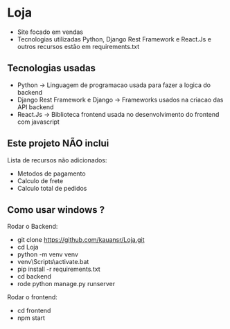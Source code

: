 # Loja
- Site focado em vendas
- Tecnologias utilizadas Python, Django Rest Framework e React.Js e outros recursos estão em requirements.txt

## Tecnologias usadas
- Python -> Linguagem de programacao usada para fazer a logica do backend
- Django Rest Framework e Django -> Frameworks usados na criacao das API backend
- React.Js -> Biblioteca frontend usada no desenvolvimento do frontend com javascript

## Este projeto NÃO inclui
Lista de recursos não adicionados:

- Metodos de pagamento
- Calculo de frete
- Calculo total de pedidos


## Como usar windows ?
Rodar o Backend:
- git clone https://github.com/kauansr/Loja.git
- cd Loja
- python -m venv venv
- venv\Scripts\activate.bat
- pip install -r requirements.txt
- cd backend
- rode python manage.py runserver

Rodar o frontend:
- cd frontend
- npm start

